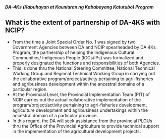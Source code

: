 ##### DA-4Ks (Kabuhayan at Kaunlaran ng Kababayang Katutubo) Program

## What is the extent of partnership of DA-4KS with NCIP?


 - From the time a Joint Special Order No. 1 was signed by two Government Agencies between DA and NCIP spearheaded by DA 4Ks Program, the partnership of helping the Indigenous Cultural Communities/ Indigenous People (ICCs/IPs) was formalized and properly designated the functions and responsibilities of both Agencies. 
 - This is done thru the National Steering Committee, National Technical Working Group and Regional Technical Working Group in carrying out the collaborative program/project/activity pertaining to agri-fisheries and agribusiness development within the ancestral domains of a particular region.
 - At the Provincial Level, the Provincial Implementation Team (PIT) of NCIP carries out the actual collaborative implementation of the program/project/activity pertaining to agri-fisheries development, agriculture development and agribusiness undertakings within the ancestral domain of a particular province. 
 - In this regard, the DA will seek assistance from the provincial PLGUs thru the Office of the Provincial Agriculture to provide technical support in the implementation of the agricultural development projects.
